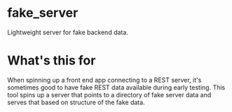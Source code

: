 # fake_server
Lightweight server for fake backend data.

# What's this for

When spinning up a front end app connecting to a REST server, it's sometimes good to have fake REST data available during early testing. This tool spins up a server that points to a directory of fake server data and serves that based on structure of the fake data.

